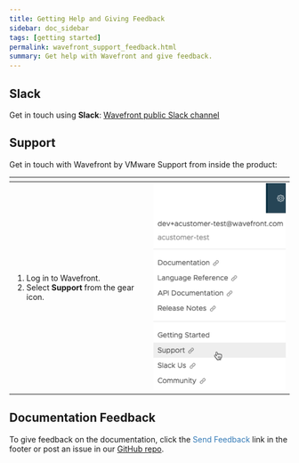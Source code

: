 ```yaml
---
title: Getting Help and Giving Feedback
sidebar: doc_sidebar
tags: [getting started]
permalink: wavefront_support_feedback.html
summary: Get help with Wavefront and give feedback.
---
```



## Slack
Get in touch using **Slack**: [Wavefront public Slack channel](http://www.wavefront.com/join-public-slack)

## Support
Get in touch with Wavefront by VMware Support from inside the product:

<table style="width: 100%;">
<tbody>
<thead>
<tr><th width="50"> </th><th width="50%"> </th></tr>
</thead>
<tr><td>
<ol>
<li>Log in to Wavefront. </li>
<li>Select <strong>Support</strong> from the gear icon. </li>
</ol>
</td>
<td>
<img src="/images/get_support.png" alt="support menu item">
</td></tr>
</tbody>
</table>


## Documentation Feedback
To give feedback on the documentation, click the <span style="color:#337AB7"><i class="fa fa-envelope-o"></i> Send Feedback</span> link in the footer or post an issue in our <a href="{{site.github_issues_path}}">GitHub repo</a>.
